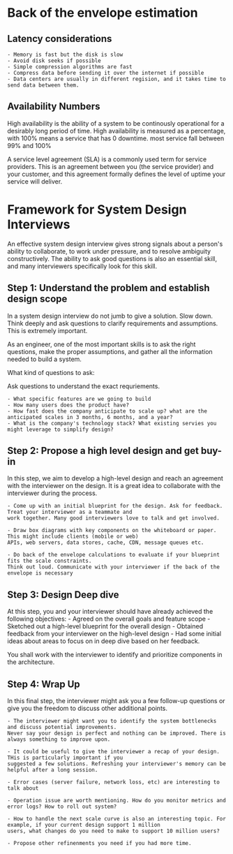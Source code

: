 # Back of the envelope estimation 

## Latency considerations 

	- Memory is fast but the disk is slow 
	- Avoid disk seeks if possible 
	- Simple compression algorithms are fast 
	- Compress data before sending it over the internet if possible 
	- Data centers are usually in different regision, and it takes time to send data between them.


## Availability Numbers 

High availability is the ability of a system to be continously operational for a desirably long period 
of time. High availability is measured as a percentage, with 100% means a service that has 0 
downtime. most service fall between 99% and 100%

A service level agreement (SLA) is a commonly used term for service providers. This is an agreement 
between you (the service provider) and your customer, and this agreement formally defines the level
of uptime your service will deliver.



# Framework for System Design Interviews 

An effective system design interview gives strong signals about a person's ability to collaborate, to work 
under pressure, and to resolve ambiguity constructively. The ability to ask good questions is also an 
essential skill, and many interviewers specifically look for this skill. 


## Step 1: Understand the problem and establish design scope 

In a system design interview do not jumb to give a solution. Slow down. Think deeply and ask questions to 
clarify requirements and assumptions. This is extremely important. 

As an engineer, one of the most important skills is to ask the right questions, make the proper assumptions, and 
gather all the information needed to build a system. 

What kind of questions to ask: 

Ask questions to understand the exact requriements. 

	- What specific features are we going to build 
	- How many users does the product have? 
	- How fast does the company anticipate to scale up? what are the anticipated scales in 3 months, 6 months, and a year?
	- What is the company's technology stack? What existing servies you might leverage to simplify design?

## Step 2: Propose a high level design and get buy-in 

In this step, we aim to develop a high-level design and reach an agreement with the interviewer on the 
design. It is a great idea to collaborate with the interviewer during the process.

	- Come up with an initial blueprint for the design. Ask for feedback. Treat your interviewer as a teammate and 
	work together. Many good interviewers love to talk and get involved. 

	- Draw box diagrams with key components on the whiteboard or paper. This might include clients (mobile or web) 
	APIs, web servers, data stores, cache, CDN, message queues etc. 

	- Do back of the envelope calculations to evaluate if your blueprint fits the scale constraints. 
	Think out loud. Communicate with your interviewer if the back of the envelope is necessary

## Step 3: Design Deep dive 

At this step, you and your interviewer should have already achieved the following objectives: 
	- Agreed on the overall goals and feature scope 
	- Sketched out a high-level blueprint for the overall design 
	- Obtained feedback from your interviewer on the high-level design 
	- Had some initial ideas about areas to focus on in deep dive based on her feedback. 

You shall work with the interviewer to identify and prioritize components in the architecture.

## Step 4: Wrap Up 

In this final step, the interviewer might ask you a few follow-up questions or give you the freedom to discuss other additional points. 

	- The interviewer might want you to identify the system bottlenecks and discuss potential improvements. 
	Never say your design is perfect and nothing can be improved. There is always something to improve upon.

	- It could be useful to give the interviewer a recap of your design. THis is particularly important if you 
	suggested a few solutions. Refreshing your interviewer's memory can be helpful after a long session. 

	- Error cases (server failure, network loss, etc) are interesting to talk about 

	- Operation issue are worth mentioning. How do you monitor metrics and error logs? How to roll out system? 

	- How to handle the next scale curve is also an interesting topic. For example, if your current design support 1 million
	users, what changes do you need to make to support 10 million users? 

	- Propose other refinenments you need if you had more time.
